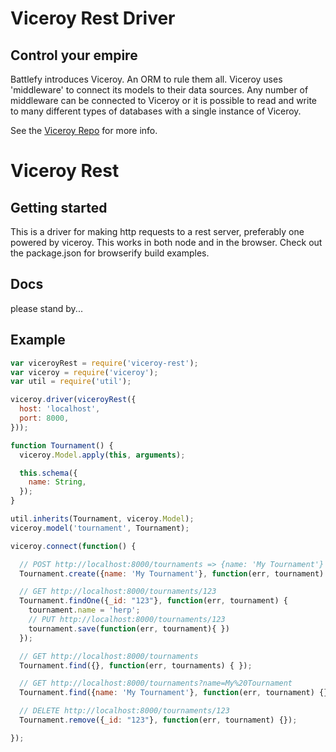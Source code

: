 # Viceroy Rest Driver

## Control your empire

Battlefy introduces Viceroy. An ORM to rule them
all. Viceroy uses 'middleware' to connect its
models to their data sources. Any number of
middleware can be connected to Viceroy or it is
possible to read and write to many different
types of databases with a single instance of
Viceroy.

See the [Viceroy Repo](https://github.com/Battlefy/Viceroy) for more info.

# Viceroy Rest

## Getting started
This is a driver for making http requests to a rest server, preferably
one powered by viceroy. This works in both node and in the browser.
Check out the package.json for browserify build examples.

## Docs

please stand by...

## Example

```javascript
var viceroyRest = require('viceroy-rest');
var viceroy = require('viceroy');
var util = require('util');

viceroy.driver(viceroyRest({
  host: 'localhost',
  port: 8000,
}));

function Tournament() {
  viceroy.Model.apply(this, arguments);

  this.schema({
    name: String,
  });
}

util.inherits(Tournament, viceroy.Model);
viceroy.model('tournament', Tournament);

viceroy.connect(function() {

  // POST http://localhost:8000/tournaments => {name: 'My Tournament'}
  Tournament.create({name: 'My Tournament'}, function(err, tournament) {});

  // GET http://localhost:8000/tournaments/123
  Tournament.findOne({_id: "123"}, function(err, tournament) {
    tournament.name = 'herp';
    // PUT http://localhost:8000/tournaments/123
    tournament.save(function(err, tournament){ })
  });

  // GET http://localhost:8000/tournaments
  Tournament.find({}, function(err, tournaments) { });

  // GET http://localhost:8000/tournaments?name=My%20Tournament
  Tournament.find({name: 'My Tournament'}, function(err, tournament) {});

  // DELETE http://localhost:8000/tournaments/123
  Tournament.remove({_id: "123"}, function(err, tournament) {});

});

```
